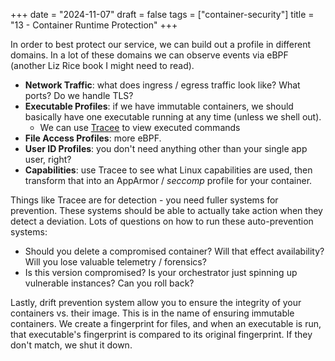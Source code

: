 +++
date = "2024-11-07"
draft = false
tags = ["container-security"]
title = "13 - Container Runtime Protection"
+++

In order to best protect our service, we can build out a profile in different domains. In a lot of these domains we can observe events via eBPF (another Liz Rice book I might need to read).

- **Network Traffic**: what does ingress / egress traffic look like? What ports? Do we handle TLS?
- **Executable Profiles**: if we have immutable containers, we should basically have one executable running at any time (unless we shell out).
  - We can use [Tracee](https://github.com/aquasecurity/tracee) to view executed commands
- **File Access Profiles**: more eBPF.
- **User ID Profiles**: you don't need anything other than your single app user, right?
- **Capabilities**: use Tracee to see what Linux capabilities are used, then transform that into an AppArmor / *seccomp* profile for your container.

Things like Tracee are for detection - you need fuller systems for prevention. These systems should be able to actually take action when they detect a deviation. Lots of questions on how to run these auto-prevention systems:

- Should you delete a compromised container? Will that effect availability? Will you lose valuable telemetry / forensics?
- Is this version compromised? Is your orchestrator just spinning up vulnerable instances? Can you roll back? 

Lastly, drift prevention system allow you to ensure the integrity of your containers vs. their image. This is in the name of ensuring immutable containers. We create a fingerprint for files, and when an executable is run, that executable's fingerprint is compared to its original fingerprint. If they don't match, we shut it down.